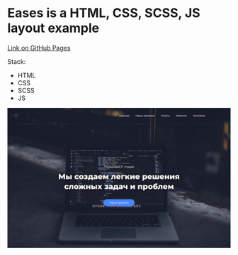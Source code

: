 # Eases is a HTML, CSS, SCSS, JS layout example

[Link on GitHub Pages](https://johnstechnics.github.io/eases)

Stack:

- HTML
- CSS
- SCSS
- JS

![preview](https://github.com/johnstechnics/eases/blob/main/src/img/preview2.jpg)
